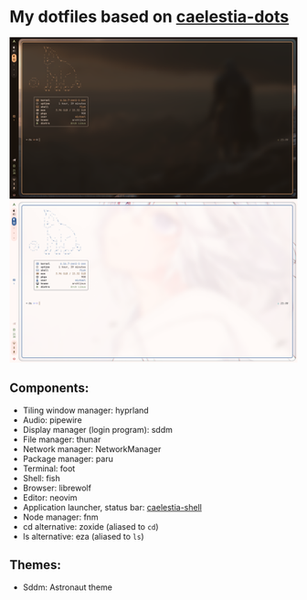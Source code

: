 # My dotfiles based on [caelestia-dots](https://github.com/caelestia-dots/caelestia)

<p align="center">
  <img src="preview1.png" width="700" alt="Preview image">
  <img src="preview2.png" width="700" alt="Preview image">
</p>

## Components:

- Tiling window manager: hyprland
- Audio: pipewire
- Display manager (login program): sddm
- File manager: thunar
- Network manager: NetworkManager
- Package manager: paru
- Terminal: foot
- Shell: fish
- Browser: librewolf
- Editor: neovim
- Application launcher, status bar: [caelestia-shell](https://github.com/caelestia-dots/shell)
- Node manager: fnm
- cd alternative: zoxide (aliased to `cd`)
- ls alternative: eza (aliased to `ls`)

## Themes:

- Sddm: Astronaut theme
